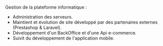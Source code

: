 Gestion de la plateforme informatique : 

* Administration des serveurs.
* Maintient et évolution de site développé par des partenaires externes (Prestashop & Laravel).
* Développement d'un BackOffice et d'une Api e-commerce.
* Suivit du développement de l'application mobile.